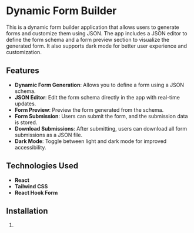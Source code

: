 # Dynamic Form Builder

This is a dynamic form builder application that allows users to generate forms and customize them using JSON. The app includes a JSON editor to define the form schema and a form preview section to visualize the generated form. It also supports dark mode for better user experience and customization.

## Features

- **Dynamic Form Generation**: Allows you to define a form using a JSON schema.
- **JSON Editor**: Edit the form schema directly in the app with real-time updates.
- **Form Preview**: Preview the form generated from the schema.
- **Form Submission**: Users can submit the form, and the submission data is stored.
- **Download Submissions**: After submitting, users can download all form submissions as a JSON file.
- **Dark Mode**: Toggle between light and dark mode for improved accessibility.

## Technologies Used

- **React**
- **Tailwind CSS**
- **React Hook Form**

## Installation

1.
